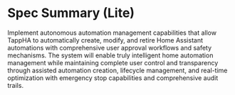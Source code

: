# Spec Summary (Lite)

Implement autonomous automation management capabilities that allow TappHA to automatically create, modify, and retire Home Assistant automations with comprehensive user approval workflows and safety mechanisms. The system will enable truly intelligent home automation management while maintaining complete user control and transparency through assisted automation creation, lifecycle management, and real-time optimization with emergency stop capabilities and comprehensive audit trails.
